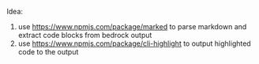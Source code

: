 Idea:

1. use https://www.npmjs.com/package/marked to parse markdown and extract code blocks from bedrock output
2. use https://www.npmjs.com/package/cli-highlight to output highlighted code to the output
